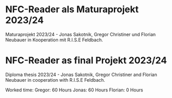 # NFC-Reader als Maturaprojekt 2023/24
Maturaprojekt 2023/24 - Jonas Sakotnik, Gregor Christiner und Florian Neubauer in Kooperation mit R.I.S.E Feldbach. 

# NFC-Reader as final Projekt 2023/24
Diploma thesis 2023/24 - Jonas Sakotnik, Gregor Christiner and Florian Neubauer in cooperation with R.I.S.E Feldbach. 

Worked time:
Gregor:     60 Hours
Jonas:      60 Hours
Florian:     0 Hours